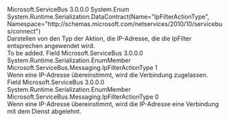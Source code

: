 <Type Name="IpFilterActionType" FullName="Microsoft.ServiceBus.Messaging.IpFilterActionType">
  <TypeSignature Language="C#" Value="public enum IpFilterActionType" />
  <TypeSignature Language="ILAsm" Value=".class public auto ansi sealed IpFilterActionType extends System.Enum" />
  <TypeSignature Language="DocId" Value="T:Microsoft.ServiceBus.Messaging.IpFilterActionType" />
  <TypeSignature Language="VB.NET" Value="Public Enum IpFilterActionType" />
  <TypeSignature Language="F#" Value="type IpFilterActionType = " />
  <AssemblyInfo>
    <AssemblyName>Microsoft.ServiceBus</AssemblyName>
    <AssemblyVersion>3.0.0.0</AssemblyVersion>
  </AssemblyInfo>
  <Base>
    <BaseTypeName>System.Enum</BaseTypeName>
  </Base>
  <Attributes>
    <Attribute>
      <AttributeName>System.Runtime.Serialization.DataContract(Name="IpFilterActionType", Namespace="http://schemas.microsoft.com/netservices/2010/10/servicebus/connect")</AttributeName>
    </Attribute>
  </Attributes>
  <Docs>
    <summary>
            Darstellen von den Typ der Aktion, die IP-Adresse, die die IpFilter entsprechen angewendet wird.
            </summary>
    <remarks>To be added.</remarks>
  </Docs>
  <Members>
    <Member MemberName="Accept">
      <MemberSignature Language="C#" Value="Accept" />
      <MemberSignature Language="ILAsm" Value=".field public static literal valuetype Microsoft.ServiceBus.Messaging.IpFilterActionType Accept = int32(1)" />
      <MemberSignature Language="DocId" Value="F:Microsoft.ServiceBus.Messaging.IpFilterActionType.Accept" />
      <MemberSignature Language="VB.NET" Value="Accept" />
      <MemberSignature Language="F#" Value="Accept = 1" Usage="Microsoft.ServiceBus.Messaging.IpFilterActionType.Accept" />
      <MemberType>Field</MemberType>
      <AssemblyInfo>
        <AssemblyName>Microsoft.ServiceBus</AssemblyName>
        <AssemblyVersion>3.0.0.0</AssemblyVersion>
      </AssemblyInfo>
      <Attributes>
        <Attribute>
          <AttributeName>System.Runtime.Serialization.EnumMember</AttributeName>
        </Attribute>
      </Attributes>
      <ReturnValue>
        <ReturnType>Microsoft.ServiceBus.Messaging.IpFilterActionType</ReturnType>
      </ReturnValue>
      <MemberValue>1</MemberValue>
      <Docs>
        <summary>
            Wenn eine IP-Adresse übereinstimmt, wird die Verbindung zugelassen.
            </summary>
      </Docs>
    </Member>
    <Member MemberName="Reject">
      <MemberSignature Language="C#" Value="Reject" />
      <MemberSignature Language="ILAsm" Value=".field public static literal valuetype Microsoft.ServiceBus.Messaging.IpFilterActionType Reject = int32(0)" />
      <MemberSignature Language="DocId" Value="F:Microsoft.ServiceBus.Messaging.IpFilterActionType.Reject" />
      <MemberSignature Language="VB.NET" Value="Reject" />
      <MemberSignature Language="F#" Value="Reject = 0" Usage="Microsoft.ServiceBus.Messaging.IpFilterActionType.Reject" />
      <MemberType>Field</MemberType>
      <AssemblyInfo>
        <AssemblyName>Microsoft.ServiceBus</AssemblyName>
        <AssemblyVersion>3.0.0.0</AssemblyVersion>
      </AssemblyInfo>
      <Attributes>
        <Attribute>
          <AttributeName>System.Runtime.Serialization.EnumMember</AttributeName>
        </Attribute>
      </Attributes>
      <ReturnValue>
        <ReturnType>Microsoft.ServiceBus.Messaging.IpFilterActionType</ReturnType>
      </ReturnValue>
      <MemberValue>0</MemberValue>
      <Docs>
        <summary>
            Wenn eine IP-Adresse übereinstimmt, wird die IP-Adresse eine Verbindung mit dem Dienst abgelehnt.
            </summary>
      </Docs>
    </Member>
  </Members>
</Type>